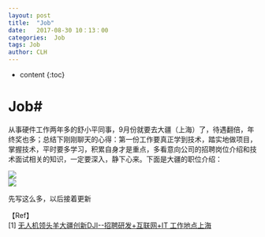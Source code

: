 ```yaml
---
layout: post
title:  "Job"
date:   2017-08-30 10：13：00
categories:  Job
tags: Job
author: CLH
---
```


* content
{:toc}

# Job#

从事硬件工作两年多的舒小平同事，9月份就要去大疆（上海）了，待遇翻倍，年终奖也多；总结下刚刚聊天的心得：第一份工作要真正学到技术，踏实地做项目，掌握技术，平时要多学习，积累自身才是重点，多看意向公司的招聘岗位介绍和技术面试相关的知识，一定要深入，静下心来。下面是大疆的职位介绍：   

![](http://i.imgur.com/5PoQBZr.jpg)   
![](http://i.imgur.com/9mci8xm.jpg)
     
先写这么多，以后接着更新










【Ref】    
[1] [无人机领头羊大疆创新DJI--招聘研发+互联网+IT 工作地点上海](http://bbs.21ic.com/icview-1721404-1-1.html)